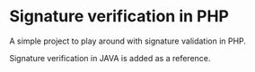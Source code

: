 # Signature verification in PHP 
A simple project to play around with signature validation in PHP.

Signature verification in JAVA is added as a reference.
